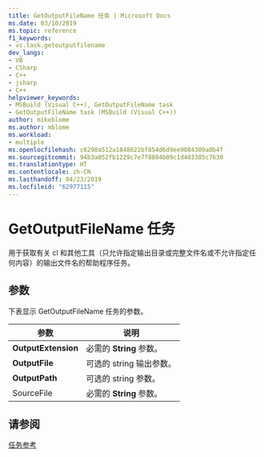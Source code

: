 ```yaml
---
title: GetOutputFileName 任务 | Microsoft Docs
ms.date: 03/10/2019
ms.topic: reference
f1_keywords:
- vc.task.getoutputfilename
dev_langs:
- VB
- CSharp
- C++
- jsharp
- C++
helpviewer_keywords:
- MSBuild (Visual C++), GetOutputFileName task
- GetOutputFileName task (MSBuild (Visual C++))
author: mikeblome
ms.author: mblome
ms.workload:
- multiple
ms.openlocfilehash: c6298a512a1848622bf854d6d9ee9084309a0b4f
ms.sourcegitcommit: 94b3a052fb1229c7e7f8804b09c1d403385c7630
ms.translationtype: HT
ms.contentlocale: zh-CN
ms.lasthandoff: 04/23/2019
ms.locfileid: "62977115"
---
```

# <a name="getoutputfilename-task"></a>GetOutputFileName 任务

用于获取有关 cl 和其他工具（只允许指定输出目录或完整文件名或不允许指定任何内容）的输出文件名的帮助程序任务。

## <a name="parameters"></a>参数

下表显示 GetOutputFileName 任务的参数。

|参数|说明|
|---------------|-----------------|
|**OutputExtension**|必需的 **String** 参数。|
|**OutputFile**|可选的 string 输出参数。|
|**OutputPath**|可选的 string 参数。|
|SourceFile|必需的 **String** 参数。|

## <a name="see-also"></a>请参阅

[任务参考](../msbuild/msbuild-task-reference.md)